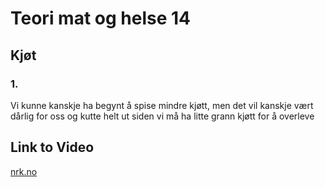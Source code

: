 # <b>Teori mat og helse 14</b>


## Kjøt


### 1.
Vi kunne kanskje ha begynt å spise mindre kjøtt, men det vil kanskje vært dårlig for oss og kutte helt ut siden vi må ha litte grann kjøtt for å overleve


## Link to Video
[nrk.no](https://tv.nrk.no/serie/line-fikser-maten/sesong/1/episode/1/avspiller)
